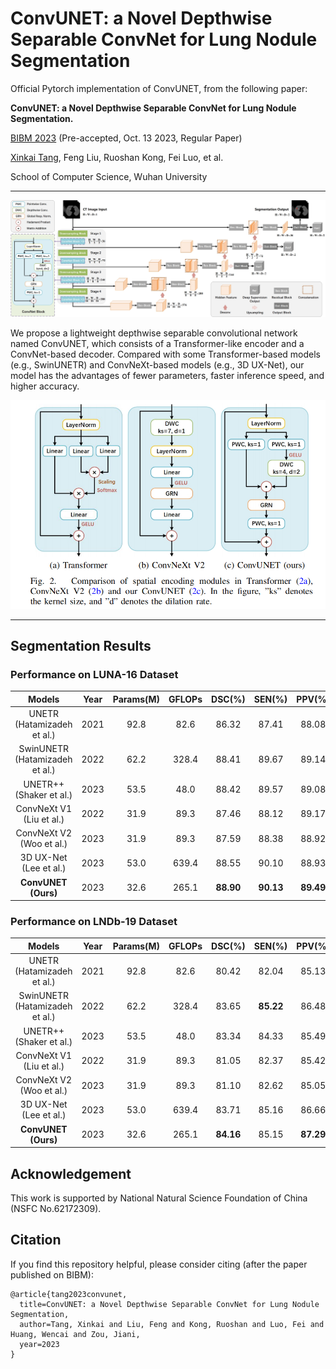 # ConvUNET: a Novel Depthwise Separable ConvNet for Lung Nodule Segmentation

Official Pytorch implementation of ConvUNET, from the following paper:

**ConvUNET: a Novel Depthwise Separable ConvNet for Lung Nodule Segmentation.**

[BIBM 2023](https://bidma.cpsc.ucalgary.ca/IEEE-BIBM-2023/) (Pre-accepted, Oct. 13 2023, Regular Paper)

[Xinkai Tang](https://xinkai-tang.github.io), Feng Liu, Ruoshan Kong, Fei Luo, et al.

School of Computer Science, Wuhan University

---

![](figures/ConvUNET.png)

We propose a lightweight depthwise separable convolutional network named ConvUNET, which consists of a Transformer-like encoder and a ConvNet-based decoder.
Compared with some Transformer-based models (e.g., SwinUNETR) and ConvNeXt-based models (e.g., 3D UX-Net), our model has the advantages of fewer parameters, faster inference speed, and higher accuracy. 

![](figures/BasicBlocks.png)

---

## Segmentation Results
### Performance on LUNA-16 Dataset
|             Models             | Year  | Params(M) | GFLOPs |  DSC(\%)  |  SEN(\%)  |  PPV(\%)  |
| :----------------------------: | :---: | :-------: | :----: | :-------: | :-------: | :-------: |
|   UNETR (Hatamizadeh et al.)   | 2021  |   92.8    |  82.6  |   86.32   |   87.41   |   88.08   |
| SwinUNETR (Hatamizadeh et al.) | 2022  |   62.2    | 328.4  |   88.41   |   89.67   |   89.14   |
|    UNETR++ (Shaker et al.)     | 2023  |   53.5    |  48.0  |   88.42   |   89.57   |   89.08   |
|    ConvNeXt V1 (Liu et al.)    | 2022  |   31.9    |  89.3  |   87.46   |   88.12   |   89.17   |
|    ConvNeXt V2 (Woo et al.)    | 2023  |   31.9    |  89.3  |   87.59   |   88.38   |   88.92   |
|     3D UX-Net (Lee et al.)     | 2023  |   53.0    | 639.4  |   88.55   |   90.10   |   88.93   |
|      **ConvUNET (Ours)**       | 2023  |   32.6    | 265.1  | **88.90** | **90.13** | **89.49** |

### Performance on LNDb-19 Dataset
|             Models             | Year  | Params(M) | GFLOPs |  DSC(\%)  |  SEN(\%)  |  PPV(\%)  |
| :----------------------------: | :---: | :-------: | :----: | :-------: | :-------: | :-------: |
|   UNETR (Hatamizadeh et al.)   | 2021  |   92.8    |  82.6  |   80.42   |   82.04   |   85.13   |
| SwinUNETR (Hatamizadeh et al.) | 2022  |   62.2    | 328.4  |   83.65   | **85.22** |   86.48   |
|    UNETR++ (Shaker et al.)     | 2023  |   53.5    |  48.0  |   83.34   |   84.33   |   85.49   |
|    ConvNeXt V1 (Liu et al.)    | 2022  |   31.9    |  89.3  |   81.05   |   82.37   |   85.42   |
|    ConvNeXt V2 (Woo et al.)    | 2023  |   31.9    |  89.3  |   81.10   |   82.62   |   85.05   |
|     3D UX-Net (Lee et al.)     | 2023  |   53.0    | 639.4  |   83.71   |   85.16   |   86.66   |
|      **ConvUNET (Ours)**       | 2023  |   32.6    | 265.1  | **84.16** |   85.15   | **87.29** |


## Acknowledgement
This work is supported by National Natural Science Foundation of China (NSFC No.62172309).


## Citation 
If you find this repository helpful, please consider citing (after the paper published on BIBM):
```
@article{tang2023convunet,
  title=ConvUNET: a Novel Depthwise Separable ConvNet for Lung Nodule Segmentation,
  author=Tang, Xinkai and Liu, Feng and Kong, Ruoshan and Luo, Fei and Huang, Wencai and Zou, Jiani,
  year=2023
}
```
